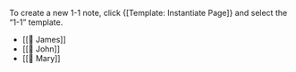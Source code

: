 To create a new 1-1 note, click {[Template: Instantiate Page]} and select the “1-1” template.

<!-- #query page where name =~ /^🧑[^\/]+$/ and name !=
"{{page}}" order by lastModified desc select name  render "template/page" -->
* [[🧑 James]] 
* [[🧑 John]] 
* [[🧑 Mary]]
<!-- /query -->